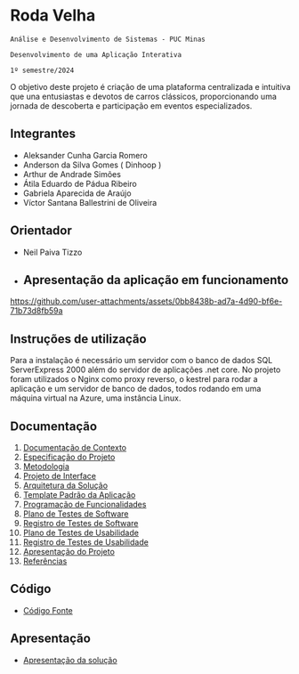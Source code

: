 # Roda Velha

`Análise e Desenvolvimento de Sistemas - PUC Minas`

`Desenvolvimento de uma Aplicação Interativa`

`1º semestre/2024`

O objetivo deste projeto é criação de uma plataforma centralizada e intuitiva que una entusiastas e devotos de carros clássicos, proporcionando uma jornada de descoberta e participação em eventos especializados.

## Integrantes

* Aleksander Cunha Garcia Romero
* Anderson da Silva Gomes ( Dinhoop )
* Arthur de Andrade Simões
* Átila Eduardo de Pádua Ribeiro
* Gabriela Aparecida de Araújo
* Víctor Santana Ballestrini de Oliveira

## Orientador

* Neil Paiva Tizzo

* ## Apresentação da aplicação em funcionamento

  

https://github.com/user-attachments/assets/0bb8438b-ad7a-4d90-bf6e-71b73d8fb59a



## Instruções de utilização

Para a instalação é necessário um servidor com o banco de dados SQL ServerExpress 2000 além do servidor de aplicações .net core. No projeto foram utilizados o Nginx como proxy reverso, o kestrel para rodar a aplicação e um servidor de banco de dados, todos rodando em uma máquina virtual na Azure, uma instância Linux.

## Documentação

1. [Documentação de Contexto](docs/01-Documentação%20de%20Contexto.md)
2. [Especificação do Projeto](docs/02-Especificação%20do%20Projeto.md)
3. [Metodologia](docs/03-Metodologia.md)
4. [Projeto de Interface](docs/04-Projeto%20de%20Interface.md)
5. [Arquitetura da Solução](docs/05-Arquitetura%20da%20Solução.md)
6. [Template Padrão da Aplicação](docs/06-Template%20Padrão%20da%20Aplicação.md)
7. [Programação de Funcionalidades](docs/07-Programação%20de%20Funcionalidades.md)
8. [Plano de Testes de Software](docs/08-Plano%20de%20Testes%20de%20Software.md)
9. [Registro de Testes de Software](docs/09-Registro%20de%20Testes%20de%20Software.md)
10. [Plano de Testes de Usabilidade](docs/10-Plano%20de%20Testes%20de%20Usabilidade.md)
11. [Registro de Testes de Usabilidade](docs/11-Registro%20de%20Testes%20de%20Usabilidade.md)
12. [Apresentação do Projeto](docs/12-Apresentação%20do%20Projeto.md)
13. [Referências](docs/13-Referências.md)

## Código

* [Código Fonte](src/README.md)

## Apresentação

* [Apresentação da solução](presentation/README.md)
